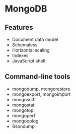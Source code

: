 # MongoDB

## Features
 
* Document data model
* Schemaless
* Horizontal scaling
* Indexes
* JavaScript shell
 
## Command-line tools
 
* mongodump, mongorestore
* mongoexport, mongoimport
* mongosniff
* mongostat
* mongotop
* mongoperf
* mongooplog
* Bsondump